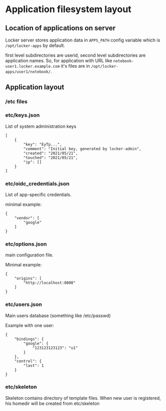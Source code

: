 # Application filesystem layout

## Location of applications on server
Locker server stores application data in `APPS_PATH` config variable which is `/opt/locker-apps` by default.

first level subdirectories are userid, second level subdirectories are application names. So, for application with URL like `notebook-user1.locker.example.com` it's files are in `/opt/locker-apps/user1/notebook/`.

## Application layout

### /etc files

### etc/keys.json
List of system administration keys
~~~
[
    {
        "key": "EyTp...",
        "comment": "Initial key, generated by locker-admin",
        "created": "2021/05/21",
        "touched": "2021/05/21",
        "ip": []
    }
]
~~~

### etc/oidc_credentials.json
List of app-specific credentials. 

minimal example:
~~~
{
    "vendor": [
        "google"
    ]
}
~~~

### etc/options.json
main configuration file.

Minimal example:
~~~
{
    "origins": [
	    "http://localhost:8000"
    ]
}
~~~

### etc/users.json
Main users database (something like /etc/passwd)

Example with one user:
~~~
{
    "bindings": {
        "google": {
            "123123123123": "u1"
        }
    },
    "control": {
        "last": 1
    }
}
~~~

### etc/skeleton
Skeleton contains directory of template files. When new user is registered,
his homedir will be created from etc/skeleton

